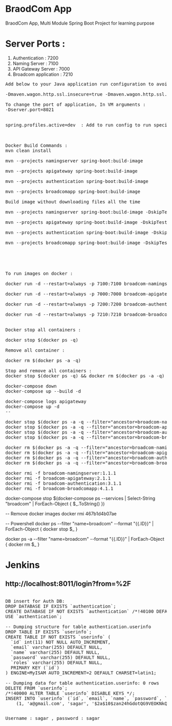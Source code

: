 # BraodCom App
BraodCom App, Multi Module Spring Boot Project for learning purpose


# Server Ports : 

1. Authentication       : 7200
2. Naming Server        : 7100
3. API Gateway Server   : 7000  
4. Broadcom application : 7210

<pre>
Add below to your Java application run configuration to avoid certificate issue, In VM arguments :

-Dmaven.wagon.http.ssl.insecure=true -Dmaven.wagon.http.ssl.allowall=true

To change the port of application, In VM arguments :
-Dserver.port=8021


spring.profiles.active=dev  : Add to run config to run specific profile



Docker Build Commands :
mvn clean install

mvn --projects namingserver spring-boot:build-image

mvn --projects apigateway spring-boot:build-image

mvn --projects authentication spring-boot:build-image

mvn --projects broadcomapp spring-boot:build-image

Build image without downloading files all the time

mvn --projects namingserver spring-boot:build-image -DskipTests -Dmaven.repo.local=~/.m2/repository

mvn --projects apigateway spring-boot:build-image -DskipTests -Dmaven.repo.local=~/.m2/repository

mvn --projects authentication spring-boot:build-image -DskipTests -Dmaven.repo.local=~/.m2/repository

mvn --projects broadcomapp spring-boot:build-image -DskipTests -Dmaven.repo.local=~/.m2/repository





To run images on docker :

docker run -d --restart=always -p 7100:7100 broadcom-namingserver:1.1.1

docker run -d --restart=always -p 7000:7000 broadcom-apigateway:2.1.1

docker run -d --restart=always -p 7200:7200 broadcom-authentication:3.1.1

docker run -d --restart=always -p 7210:7210 broadcom-broadcomapp:4.1.1


Docker stop all containers :

docker stop $(docker ps -q)

Remove all container :

docker rm $(docker ps -a -q)

Stop and remove all containers :
docker stop $(docker ps -q) && docker rm $(docker ps -a -q)

docker-compose down
docker-compose up --build -d

docker-compose logs apigateway
docker-compose up -d
--

docker stop $(docker ps -a -q --filter="ancestor=broadcom-namingserver:1.1.1") -f
docker stop $(docker ps -a -q --filter="ancestor=broadcom-apigateway:2.1.1") -f
docker stop $(docker ps -a -q --filter="ancestor=broadcom-authentication:3.1.1") -f
docker stop $(docker ps -a -q --filter="ancestor=broadcom-broadcomapp:4.1.1") -f

docker rm $(docker ps -a -q --filter="ancestor=broadcom-namingserver:1.1.1") -f
docker rm $(docker ps -a -q --filter="ancestor=broadcom-apigateway:2.1.1") -f
docker rm $(docker ps -a -q --filter="ancestor=broadcom-authentication:3.1.1") -f
docker rm $(docker ps -a -q --filter="ancestor=broadcom-broadcomapp:4.1.1") -f

docker rmi -f broadcom-namingserver:1.1.1
docker rmi -f broadcom-apigateway:2.1.1
docker rmi -f broadcom-authentication:3.1.1
docker rmi -f broadcom-broadcomapp:4.1.1
</pre>


docker-compose stop $(docker-compose ps --services | Select-String "broadcom" | ForEach-Object { $_.ToString() })

-- Remove docker images
docker rmi 467b1d4b07ae

-- Powershell
docker ps --filter "name=broadcom" --format "{{.ID}}" | ForEach-Object { docker stop $_ }

docker ps -a --filter "name=broadcom" --format "{{.ID}}" | ForEach-Object { docker rm $_ }

# Jenkins
http://localhost:8011/login?from=%2F
--

<pre>

DB insert for Auth DB:
DROP DATABASE IF EXISTS `authentication`;
CREATE DATABASE IF NOT EXISTS `authentication` /*!40100 DEFAULT CHARACTER SET latin1 */;
USE `authentication`;

-- Dumping structure for table authentication.userinfo
DROP TABLE IF EXISTS `userinfo`;
CREATE TABLE IF NOT EXISTS `userinfo` (
  `id` int(11) NOT NULL AUTO_INCREMENT,
  `email` varchar(255) DEFAULT NULL,
  `name` varchar(255) DEFAULT NULL,
  `password` varchar(255) DEFAULT NULL,
  `roles` varchar(255) DEFAULT NULL,
  PRIMARY KEY (`id`)
) ENGINE=MyISAM AUTO_INCREMENT=2 DEFAULT CHARSET=latin1;

-- Dumping data for table authentication.userinfo: 0 rows
DELETE FROM `userinfo`;
/*!40000 ALTER TABLE `userinfo` DISABLE KEYS */;
INSERT INTO `userinfo` (`id`, `email`, `name`, `password`, `roles`) VALUES
	(1, 'a@gmail.com', 'sagar', '$2a$10$zan24hGdotQG9VEOKNkQoO01Owv9GF5CIihhOGHgv5zNbF2HJrmBy', 'ROLE_ADMIN');
<pre>

Username : sagar , password : sagar